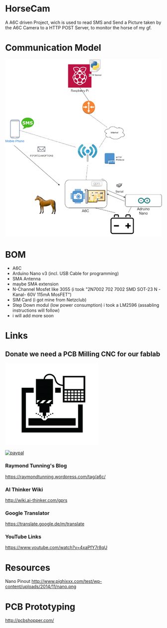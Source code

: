 # HorseCam
A A6C driven Project, wich is used to read SMS and Send a Picture taken by the A6C Camera to a HTTP POST Server, to monitor the horse of my gf.

# Communication Model

![Alt text](Communication.png?raw=true "Optional Title")

# BOM
* A6C
* Arduino Nano v3 (incl. USB Cable for programming)
* SMA Antenna
* maybe SMA extension
* N-Channel Mosfet like 3055 (i took "2N7002 702 7002 SMD SOT-23 N -Kanal- 60V 115mA MosFET")
* SIM Card (i got mine from Netzclub)
* Step Down modul (low power consumption) i took a LM2596 (assabling instructions will follow)
* i will add more soon

# Links
## Donate we need a PCB Milling CNC for our fablab

![Alt text](icons/cnc.png?raw=true "Optional Title")

[![paypal](https://www.paypalobjects.com/en_US/i/btn/btn_donateCC_LG.gif)](https://www.paypal.com/cgi-bin/webscr?cmd=_s-xclick&hosted_button_id=5DG62E887XW4E)

### Raymond Tunning's Blog
https://raymondtunning.wordpress.com/tag/a6c/
### AI Thinker Wiki
http://wiki.ai-thinker.com/gprs
### Google Translator
https://translate.google.de/m/translate
### YouTube Links
https://www.youtube.com/watch?v=4xaPfY7r8qU

# Resources
Nano Pinout
http://www.pighixxx.com/test/wp-content/uploads/2014/11/nano.png

# PCB Prototyping
http://pcbshopper.com/
